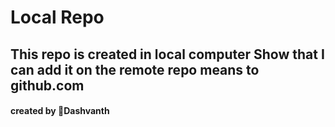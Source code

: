 # Local Repo
## This repo is created in local computer Show that I can add it on the remote repo means to github.com

#### created by 🤍Dashvanth